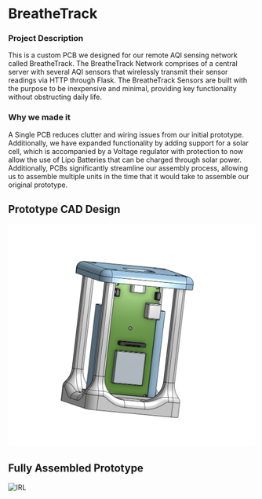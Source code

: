 # BreatheTrack

### Project Description

This is a custom PCB we designed for our remote AQI sensing network called BreatheTrack. The BreatheTrack Network comprises of a central server with several AQI sensors that wirelessly transmit their sensor readings via HTTP through Flask. The BreatheTrack Sensors are built with the purpose to be inexpensive and minimal, providing key functionality without obstructing daily life.  

### Why we made it

A Single PCB reduces clutter and wiring issues from our initial prototype. Additionally, we have expanded functionality by adding support for a solar cell, which is accompanied by a Voltage regulator with protection to now allow the use of Lipo Batteries that can be charged through solar power. Additionally, PCBs significantly streamline our assembly process, allowing us to assemble multiple units in the time that it would take to assemble our original prototype. 


## Prototype CAD Design
![CAD](img/prototypecad.png)


## Fully Assembled Prototype 
![IRL](https://github.com/user-attachments/assets/fca9da71-7108-41bc-889d-3d14d4a01c25)



